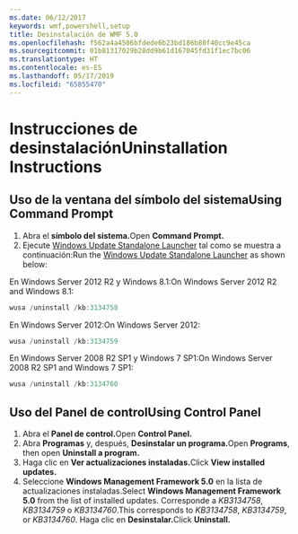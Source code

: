 ```yaml
---
ms.date: 06/12/2017
keywords: wmf,powershell,setup
title: Desinstalación de WMF 5.0
ms.openlocfilehash: f562a4a4506bfdede6b23bd186b80f40cc9e45ca
ms.sourcegitcommit: 01b81317029b28dd9b61d167045fd31f1ec7bc06
ms.translationtype: HT
ms.contentlocale: es-ES
ms.lasthandoff: 05/17/2019
ms.locfileid: "65855470"
---
```

# <a name="uninstallation-instructions"></a><span data-ttu-id="ef1bf-103">Instrucciones de desinstalación</span><span class="sxs-lookup"><span data-stu-id="ef1bf-103">Uninstallation Instructions</span></span>

## <a name="using-command-prompt"></a><span data-ttu-id="ef1bf-104">Uso de la ventana del símbolo del sistema</span><span class="sxs-lookup"><span data-stu-id="ef1bf-104">Using Command Prompt</span></span>

1. <span data-ttu-id="ef1bf-105">Abra el **símbolo del sistema.**</span><span class="sxs-lookup"><span data-stu-id="ef1bf-105">Open **Command Prompt.**</span></span>
2. <span data-ttu-id="ef1bf-106">Ejecute [Windows Update Standalone Launcher](https://support.microsoft.com/en-us/kb/934307) tal como se muestra a continuación:</span><span class="sxs-lookup"><span data-stu-id="ef1bf-106">Run the [Windows Update Standalone Launcher](https://support.microsoft.com/en-us/kb/934307) as shown below:</span></span>

<span data-ttu-id="ef1bf-107">En Windows Server 2012 R2 y Windows 8.1:</span><span class="sxs-lookup"><span data-stu-id="ef1bf-107">On Windows Server 2012 R2 and Windows 8.1:</span></span>

```powershell
wusa /uninstall /kb:3134758
```

<span data-ttu-id="ef1bf-108">En Windows Server 2012:</span><span class="sxs-lookup"><span data-stu-id="ef1bf-108">On Windows Server 2012:</span></span>

```powershell
wusa /uninstall /kb:3134759
```

<span data-ttu-id="ef1bf-109">En Windows Server 2008 R2 SP1 y Windows 7 SP1:</span><span class="sxs-lookup"><span data-stu-id="ef1bf-109">On Windows Server 2008 R2 SP1 and Windows 7 SP1:</span></span>

```powershell
wusa /uninstall /kb:3134760
```

## <a name="using-control-panel"></a><span data-ttu-id="ef1bf-110">Uso del Panel de control</span><span class="sxs-lookup"><span data-stu-id="ef1bf-110">Using Control Panel</span></span>

1. <span data-ttu-id="ef1bf-111">Abra el **Panel de control.**</span><span class="sxs-lookup"><span data-stu-id="ef1bf-111">Open **Control Panel.**</span></span>
2. <span data-ttu-id="ef1bf-112">Abra **Programas** y, después, **Desinstalar un programa.**</span><span class="sxs-lookup"><span data-stu-id="ef1bf-112">Open **Programs**, then open **Uninstall a program.**</span></span>
3. <span data-ttu-id="ef1bf-113">Haga clic en **Ver actualizaciones instaladas.**</span><span class="sxs-lookup"><span data-stu-id="ef1bf-113">Click **View installed updates.**</span></span>
4. <span data-ttu-id="ef1bf-114">Seleccione **Windows Management Framework 5.0** en la lista de actualizaciones instaladas.</span><span class="sxs-lookup"><span data-stu-id="ef1bf-114">Select **Windows Management Framework 5.0** from the list of installed updates.</span></span> <span data-ttu-id="ef1bf-115">Corresponde a *KB3134758*, *KB3134759* o *KB3134760*.</span><span class="sxs-lookup"><span data-stu-id="ef1bf-115">This corresponds to *KB3134758*, *KB3134759*, or *KB3134760*.</span></span> <span data-ttu-id="ef1bf-116">Haga clic en **Desinstalar.**</span><span class="sxs-lookup"><span data-stu-id="ef1bf-116">Click **Uninstall.**</span></span>
